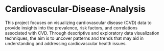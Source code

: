 # Cardiovascular-Disease-Analysis
This project focuses on visualizing cardiovascular disease (CVD) data to provide insights into the prevalence, risk factors, and correlations associated with CVD. Through descriptive and exploratory data visualization techniques, the aim is to uncover patterns and trends that may aid in understanding and addressing cardiovascular health issues.
